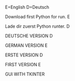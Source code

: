 E=English
D=Deutsch



Download first Python for run. E

Lade dir zuerst Python runter. D

DEUTSCHE VERSION D

GERMAN VERSION E

ERSTE VERSION D

FIRST VERSION E

GUI WITH TKINTER
